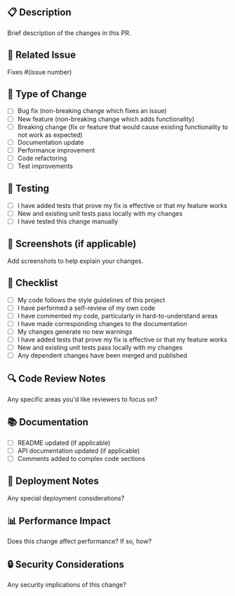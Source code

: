 ## 📋 Description
Brief description of the changes in this PR.

## 🔗 Related Issue
Fixes #(issue number)

## 🎯 Type of Change
- [ ] Bug fix (non-breaking change which fixes an issue)
- [ ] New feature (non-breaking change which adds functionality)
- [ ] Breaking change (fix or feature that would cause existing functionality to not work as expected)
- [ ] Documentation update
- [ ] Performance improvement
- [ ] Code refactoring
- [ ] Test improvements

## 🧪 Testing
- [ ] I have added tests that prove my fix is effective or that my feature works
- [ ] New and existing unit tests pass locally with my changes
- [ ] I have tested this change manually

## 📸 Screenshots (if applicable)
Add screenshots to help explain your changes.

## 📝 Checklist
- [ ] My code follows the style guidelines of this project
- [ ] I have performed a self-review of my own code
- [ ] I have commented my code, particularly in hard-to-understand areas
- [ ] I have made corresponding changes to the documentation
- [ ] My changes generate no new warnings
- [ ] I have added tests that prove my fix is effective or that my feature works
- [ ] New and existing unit tests pass locally with my changes
- [ ] Any dependent changes have been merged and published

## 🔍 Code Review Notes
Any specific areas you'd like reviewers to focus on?

## 📚 Documentation
- [ ] README updated (if applicable)
- [ ] API documentation updated (if applicable)
- [ ] Comments added to complex code sections

## 🚀 Deployment Notes
Any special deployment considerations?

## 📊 Performance Impact
Does this change affect performance? If so, how?

## 🔒 Security Considerations
Any security implications of this change?
